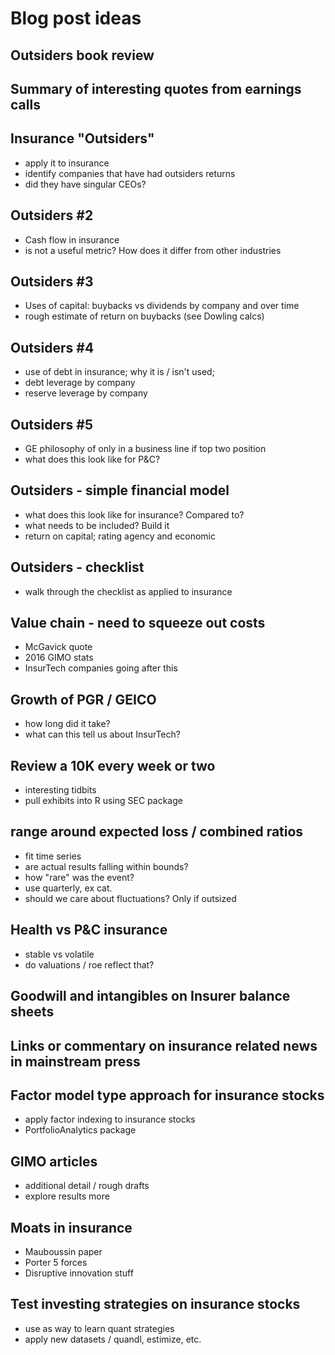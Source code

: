 # Blog post ideas

## Outsiders book review

## Summary of interesting quotes from earnings calls

## Insurance "Outsiders"
- apply it to insurance
- identify companies that have had outsiders returns
- did they have singular CEOs?

## Outsiders #2
- Cash flow in insurance
- is not a useful metric? How does it differ from other industries

## Outsiders #3
- Uses of capital: buybacks vs dividends by company and over time
- rough estimate of return on buybacks (see Dowling calcs)

## Outsiders #4
- use of debt in insurance; why it is / isn't used;
- debt leverage by company
- reserve leverage by company

## Outsiders #5
- GE philosophy of only in a business line if top two position
- what does this look like for P&C?

## Outsiders - simple financial model
- what does this look like for insurance? Compared to?
- what needs to be included? Build it
- return on capital; rating agency and economic

## Outsiders - checklist
- walk through the checklist as applied to insurance

## Value chain - need to squeeze out costs
- McGavick quote
- 2016 GIMO stats
- InsurTech companies going after this

## Growth of PGR / GEICO
- how long did it take?
- what can this tell us about InsurTech?

## Review a 10K every week or two
- interesting tidbits
- pull exhibits into R using SEC package

## range around expected loss / combined ratios
- fit time series
- are actual results falling within bounds?
- how "rare" was the event?
- use quarterly, ex cat.
- should we care about fluctuations? Only if outsized

## Health vs P&C insurance
- stable vs volatile
- do valuations / roe reflect that?

## Goodwill and intangibles on Insurer balance sheets

## Links or commentary on insurance related news in mainstream press

## Factor model type approach for insurance stocks
- apply factor indexing to insurance stocks
- PortfolioAnalytics package

## GIMO articles
- additional detail / rough drafts
- explore results more

## Moats in insurance
- Mauboussin paper
- Porter 5 forces
- Disruptive innovation stuff

## Test investing strategies on insurance stocks
- use as way to learn quant strategies
- apply new datasets / quandl, estimize, etc.
